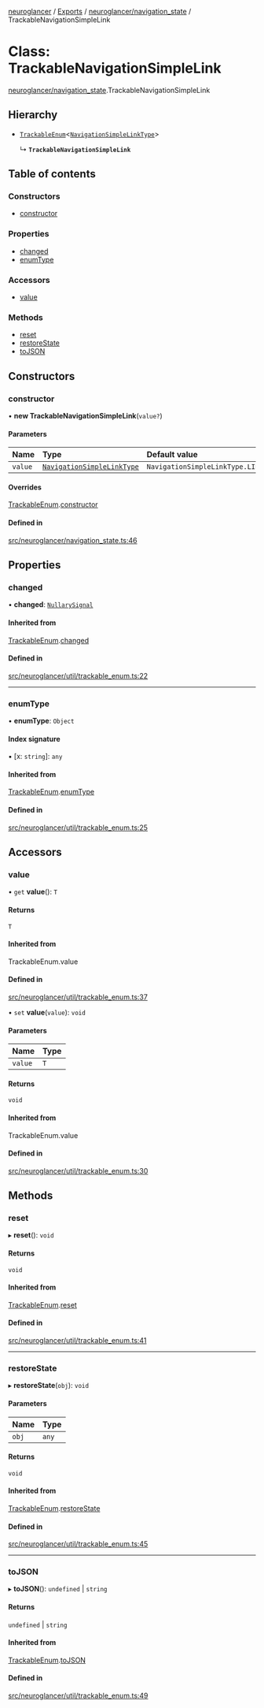 [neuroglancer](../README.md) / [Exports](../modules.md) / [neuroglancer/navigation\_state](../modules/neuroglancer_navigation_state.md) / TrackableNavigationSimpleLink

# Class: TrackableNavigationSimpleLink

[neuroglancer/navigation_state](../modules/neuroglancer_navigation_state.md).TrackableNavigationSimpleLink

## Hierarchy

- [`TrackableEnum`](neuroglancer_util_trackable_enum.TrackableEnum.md)<[`NavigationSimpleLinkType`](../enums/neuroglancer_navigation_state.NavigationSimpleLinkType.md)\>

  ↳ **`TrackableNavigationSimpleLink`**

## Table of contents

### Constructors

- [constructor](neuroglancer_navigation_state.TrackableNavigationSimpleLink.md#constructor)

### Properties

- [changed](neuroglancer_navigation_state.TrackableNavigationSimpleLink.md#changed)
- [enumType](neuroglancer_navigation_state.TrackableNavigationSimpleLink.md#enumtype)

### Accessors

- [value](neuroglancer_navigation_state.TrackableNavigationSimpleLink.md#value)

### Methods

- [reset](neuroglancer_navigation_state.TrackableNavigationSimpleLink.md#reset)
- [restoreState](neuroglancer_navigation_state.TrackableNavigationSimpleLink.md#restorestate)
- [toJSON](neuroglancer_navigation_state.TrackableNavigationSimpleLink.md#tojson)

## Constructors

### constructor

• **new TrackableNavigationSimpleLink**(`value?`)

#### Parameters

| Name | Type | Default value |
| :------ | :------ | :------ |
| `value` | [`NavigationSimpleLinkType`](../enums/neuroglancer_navigation_state.NavigationSimpleLinkType.md) | `NavigationSimpleLinkType.LINKED` |

#### Overrides

[TrackableEnum](neuroglancer_util_trackable_enum.TrackableEnum.md).[constructor](neuroglancer_util_trackable_enum.TrackableEnum.md#constructor)

#### Defined in

[src/neuroglancer/navigation_state.ts:46](https://github.com/ActiveBrainAtlas2/neuroglancer/blob/91617476/src/neuroglancer/navigation_state.ts#L46)

## Properties

### changed

• **changed**: [`NullarySignal`](neuroglancer_util_signal.NullarySignal.md)

#### Inherited from

[TrackableEnum](neuroglancer_util_trackable_enum.TrackableEnum.md).[changed](neuroglancer_util_trackable_enum.TrackableEnum.md#changed)

#### Defined in

[src/neuroglancer/util/trackable_enum.ts:22](https://github.com/ActiveBrainAtlas2/neuroglancer/blob/91617476/src/neuroglancer/util/trackable_enum.ts#L22)

___

### enumType

• **enumType**: `Object`

#### Index signature

▪ [x: `string`]: `any`

#### Inherited from

[TrackableEnum](neuroglancer_util_trackable_enum.TrackableEnum.md).[enumType](neuroglancer_util_trackable_enum.TrackableEnum.md#enumtype)

#### Defined in

[src/neuroglancer/util/trackable_enum.ts:25](https://github.com/ActiveBrainAtlas2/neuroglancer/blob/91617476/src/neuroglancer/util/trackable_enum.ts#L25)

## Accessors

### value

• `get` **value**(): `T`

#### Returns

`T`

#### Inherited from

TrackableEnum.value

#### Defined in

[src/neuroglancer/util/trackable_enum.ts:37](https://github.com/ActiveBrainAtlas2/neuroglancer/blob/91617476/src/neuroglancer/util/trackable_enum.ts#L37)

• `set` **value**(`value`): `void`

#### Parameters

| Name | Type |
| :------ | :------ |
| `value` | `T` |

#### Returns

`void`

#### Inherited from

TrackableEnum.value

#### Defined in

[src/neuroglancer/util/trackable_enum.ts:30](https://github.com/ActiveBrainAtlas2/neuroglancer/blob/91617476/src/neuroglancer/util/trackable_enum.ts#L30)

## Methods

### reset

▸ **reset**(): `void`

#### Returns

`void`

#### Inherited from

[TrackableEnum](neuroglancer_util_trackable_enum.TrackableEnum.md).[reset](neuroglancer_util_trackable_enum.TrackableEnum.md#reset)

#### Defined in

[src/neuroglancer/util/trackable_enum.ts:41](https://github.com/ActiveBrainAtlas2/neuroglancer/blob/91617476/src/neuroglancer/util/trackable_enum.ts#L41)

___

### restoreState

▸ **restoreState**(`obj`): `void`

#### Parameters

| Name | Type |
| :------ | :------ |
| `obj` | `any` |

#### Returns

`void`

#### Inherited from

[TrackableEnum](neuroglancer_util_trackable_enum.TrackableEnum.md).[restoreState](neuroglancer_util_trackable_enum.TrackableEnum.md#restorestate)

#### Defined in

[src/neuroglancer/util/trackable_enum.ts:45](https://github.com/ActiveBrainAtlas2/neuroglancer/blob/91617476/src/neuroglancer/util/trackable_enum.ts#L45)

___

### toJSON

▸ **toJSON**(): `undefined` \| `string`

#### Returns

`undefined` \| `string`

#### Inherited from

[TrackableEnum](neuroglancer_util_trackable_enum.TrackableEnum.md).[toJSON](neuroglancer_util_trackable_enum.TrackableEnum.md#tojson)

#### Defined in

[src/neuroglancer/util/trackable_enum.ts:49](https://github.com/ActiveBrainAtlas2/neuroglancer/blob/91617476/src/neuroglancer/util/trackable_enum.ts#L49)
